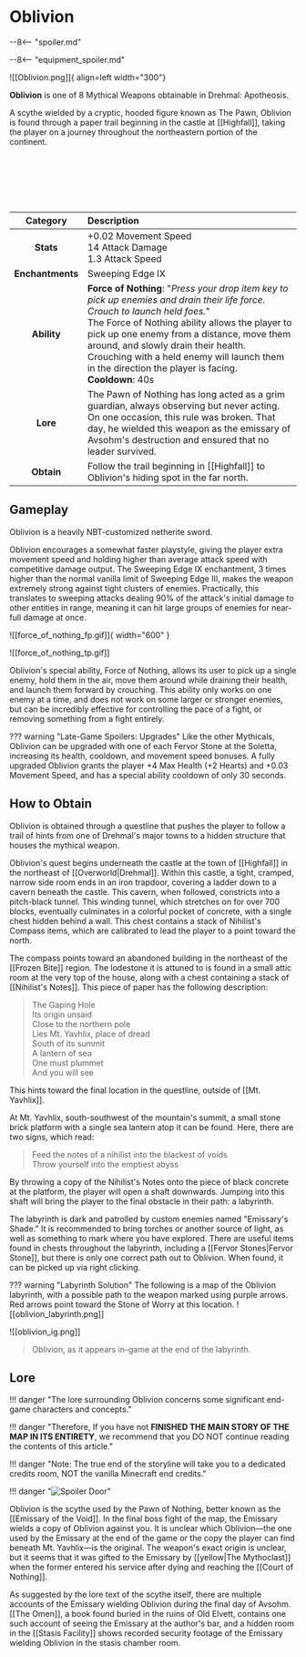 # Oblivion

--8<-- "spoiler.md"

--8<-- "equipment_spoiler.md"

![[Oblivion.png]]{ align=left width="300"}

**Oblivion** is one of 8 Mythical Weapons obtainable in Drehmal: Apotheosis.

A scythe wielded by a cryptic, hooded figure known as The Pawn, Oblivion is found through a paper trail beginning in the castle at [[Highfall]], taking the player on a journey throughout the northeastern portion of the continent.

<br> <br> <br> <br> <br>

| Category | Description                 |
|:--------------------------------:|:-----------------------------------------------------------------------------------------------------------------------------------------------------------------------------|
| **Stats**                        | +0.02 Movement Speed <br> 14 Attack Damage <br> 1.3 Attack Speed                                           |
| **Enchantments**                 | Sweeping Edge IX                   |
| **Ability**                      | **Force of Nothing**: "*Press your drop item key to pick up enemies and drain their life force. Crouch to launch held foes.*" <br> The Force of Nothing ability allows the player to pick up one enemy from a distance, move them around, and slowly drain their health. Crouching with a held enemy will launch them in the direction the player is facing. <br> **Cooldown**: 40s |
| **Lore**                         | The Pawn of Nothing has long acted as a grim guardian, always observing but never acting. On one occasion, this rule was broken. That day, he wielded this weapon as the emissary of Avsohm's destruction and ensured that no leader survived.    |
| **Obtain**                       | Follow the trail beginning in [[Highfall]] to Oblivion's hiding spot in the far north. |

## Gameplay
Oblivion is a heavily NBT-customized netherite sword.

Oblivion encourages a somewhat faster playstyle, giving the player extra movement speed and holding higher than average attack speed with competitive damage output. The Sweeping Edge IX enchantment, 3 times higher than the normal vanilla limit of Sweeping Edge III, makes the weapon extremely strong against tight clusters of enemies. Practically, this translates to sweeping attacks dealing 90% of the attack's initial damage to other entities in range, meaning it can hit large groups of enemies for near-full damage at once.

![[force_of_nothing_fp.gif]]{ width="600" } 

![[force_of_nothing_tp.gif]]

Oblivion's special ability, Force of Nothing, allows its user to pick up a single enemy, hold them in the air, move them around while draining their health, and launch them forward by crouching. This ability only works on one enemy at a time, and does not work on some larger or stronger enemies, but can be incredibly effective for controlling the pace of a fight, or removing something from a fight entirely.

??? warning "Late-Game Spoilers: Upgrades"
    Like the other Mythicals, Oblivion can be upgraded with one of each Fervor Stone at the Soletta, increasing its health, cooldown, and movement speed bonuses. A fully upgraded Oblivion grants the player +4 Max Health (+2 Hearts) and +0.03 Movement Speed, and has a special ability cooldown of only 30 seconds.

## How to Obtain
Oblivion is obtained through a questline that pushes the player to follow a trail of hints from one of Drehmal's major towns to a hidden structure that houses the mythical weapon.

Oblivion's quest begins underneath the castle at the town of [[Highfall]] in the northeast of [[Overworld|Drehmal]]. Within this castle, a tight, cramped, narrow side room ends in an iron trapdoor, covering a ladder down to a cavern beneath the castle. This cavern, when followed, constricts into a pitch-black tunnel. This winding tunnel, which stretches on for over 700 blocks, eventually culminates in a colorful pocket of concrete, with a single chest hidden behind a wall. This chest contains a stack of Nihilist's Compass items, which are calibrated to lead the player to a point toward the north.

The compass points toward an abandoned building in the northeast of the [[Frozen Bite]] region. The lodestone it is attuned to is found in a small attic room at the very top of the house, along with a chest containing a stack of [[Nihilist's Notes]]. This piece of paper has the following description:

> The Gaping Hole <br>
> Its origin unsaid <br>
> Close to the northern pole <br>
> Lies Mt. Yavhlix, place of dread <br>
> South of its summit <br>
> A lantern of sea <br>
> One must plummet <br>
> And you will see 

This hints toward the final location in the questline, outside of [[Mt. Yavhlix]].

At Mt. Yavhlix, south-southwest of the mountain's summit, a small stone brick platform with a single sea lantern atop it can be found. Here, there are two signs, which read: <br>
> Feed the notes of a nihilist into the blackest of voids <br>
> Throw yourself into the emptiest abyss

By throwing a copy of the Nihilist's Notes onto the piece of black concrete at the platform, the player will open a shaft downwards. Jumping into this shaft will bring the player to the final obstacle in their path: a labyrinth.

The labyrinth is dark and patrolled by custom enemies named "Emissary's Shade." It is recommended to bring torches or another source of light, as well as something to mark where you have explored. There are useful items found in chests throughout the labyrinth, including a [[Fervor Stones|Fervor Stone]], but there is only one correct path out to Oblivion. When found, it can be picked up via right clicking.

??? warning "Labyrinth Solution"
    The following is a map of the Oblivion labyrinth, with a possible path to the weapon marked using purple arrows. Red arrows point toward the Stone of Worry at this location.
    ![[oblivion_labyrinth.png]]

![[oblivion_ig.png]]
> Oblivion, as it appears in-game at the end of the labyrinth.

## Lore

!!! danger "The lore surrounding Oblivion concerns some significant end-game characters and concepts."

!!! danger "Therefore, If you have not **FINISHED THE MAIN STORY OF THE MAP IN ITS ENTIRETY**, we recommend that you DO NOT continue reading the contents of this article."

!!! danger "Note: The true end of the storyline will take you to a dedicated credits room, NOT the vanilla Minecraft end credits."

!!! danger "![Spoiler Door](/assets/img/spoiler_door.png)"

Oblivion is the scythe used by the Pawn of Nothing, better known as the [[Emissary of the Void]]. In the final boss fight of the map, the Emissary wields a copy of Oblivion against you. It is unclear which Oblivion—the one used by the Emissary at the end of the game or the copy the player can find beneath Mt. Yavhlix—is the original. The weapon's exact origin is unclear, but it seems that it was gifted to the Emissary by [[yellow|The Mythoclast]] when the former entered his service after dying and reaching the [[Court of Nothing]]. 

As suggested by the lore text of the scythe itself, there are multiple accounts of the Emissary wielding Oblivion during the final day of Avsohm. [[The Omen]], a book found buried in the ruins of Old Elvett, contains one such account of seeing the Emissary at the author's bar, and a hidden room in the [[Stasis Facility]] shows recorded security footage of the Emissary wielding Oblivion in the stasis chamber room.